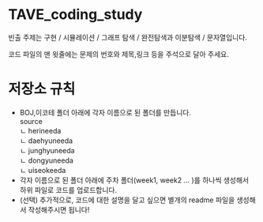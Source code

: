 # TAVE_coding_study

빈출 주제는 구현 / 시뮬레이션 / 그래프 탐색 / 완전탐색과 이분탐색 / 문자열입니다.

코드 파일의 맨 윗줄에는 문제의 번호와 제목,링크 등을 주석으로 달아 주세요.
# 저장소 규칙
- BOJ,이코테 폴더 아래에 각자 이름으로 된 폴더를 만듭니다.<br>
source </br>
ㄴ herineeda </br>
ㄴ daehyuneeda </br>
ㄴ junghyuneeda </br>
ㄴ dongyuneeda </br>
ㄴ uiseokeeda  </br>
- 각자 이름으로 된 폴더 아래에 주차 폴더(week1, week2 ... )를 하나씩 생성해서 하위 파일로 코드를 업로드합니다. 
- (선택) 추가적으로, 코드에 대한 설명을 달고 싶으면 별개의 readme 파일을 생성해서 작성해주시면 됩니다! 
